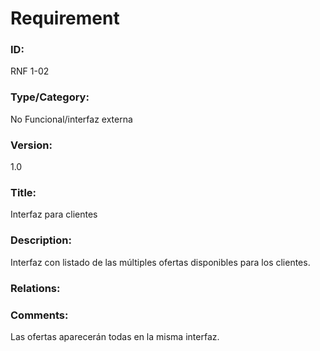 # Requirement

### ID:

RNF 1-02

### Type/Category:

No Funcional/interfaz externa

### Version:

1.0

### Title:

Interfaz para clientes

### Description:

Interfaz con listado de las múltiples ofertas disponibles para los clientes.

### Relations:


### Comments:

Las ofertas aparecerán todas en la misma interfaz.
